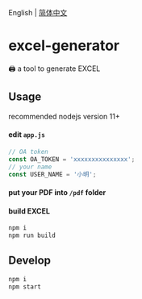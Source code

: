 English | [简体中文](./docs/README.zh-CN.md)

# excel-generator
🖨️ a tool to generate EXCEL

## Usage
recommended nodejs version 11+

#### edit `app.js`
```javascript
// OA token
const OA_TOKEN = 'xxxxxxxxxxxxxxx';
// your name
const USER_NAME = '小明';
```
#### put your PDF into `/pdf` folder

#### build EXCEL
```javascript
npm i
npm run build
```

## Develop
```javascript
npm i
npm start
```
